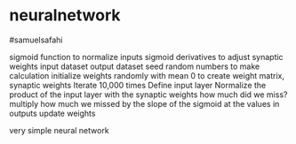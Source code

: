# neuralnetwork

#samuelsafahi

sigmoid function to normalize inputs
sigmoid derivatives to adjust synaptic weights
input dataset
output dataset
seed random numbers to make calculation
initialize weights randomly with mean 0 to create weight matrix, synaptic weights
Iterate 10,000 times
Define input layer
Normalize the product of the input layer with the synaptic weights
how much did we miss?
multiply how much we missed by the
slope of the sigmoid at the values in outputs
update weights

very simple neural network     
